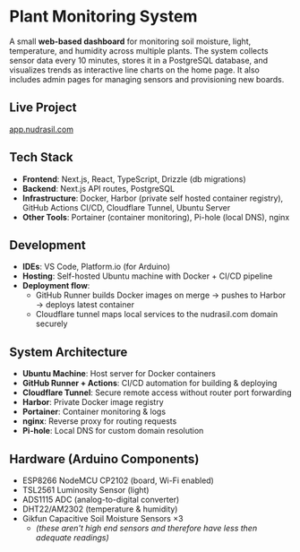 # Plant Monitoring System

A small **web-based dashboard** for monitoring soil moisture, light, temperature, and humidity across multiple plants.
The system collects sensor data every 10 minutes, stores it in a PostgreSQL database, and visualizes trends as interactive line charts on the home page.
It also includes admin pages for managing sensors and provisioning new boards.

## Live Project

[app.nudrasil.com](https://app.nudrasil.com/)

## Tech Stack

- **Frontend**: Next.js, React, TypeScript, Drizzle (db migrations)
- **Backend**: Next.js API routes, PostgreSQL
- **Infrastructure**: Docker, Harbor (private self hosted container registry), GitHub Actions CI/CD, Cloudflare Tunnel, Ubuntu Server
- **Other Tools**: Portainer (container monitoring), Pi-hole (local DNS), nginx

## Development

- **IDEs**: VS Code, Platform.io (for Arduino)
- **Hosting**: Self-hosted Ubuntu machine with Docker + CI/CD pipeline
- **Deployment flow**:
  - GitHub Runner builds Docker images on merge → pushes to Harbor → deploys latest container
  - Cloudflare tunnel maps local services to the nudrasil.com domain securely

## System Architecture

- **Ubuntu Machine**: Host server for Docker containers
- **GitHub Runner + Actions**: CI/CD automation for building & deploying
- **Cloudflare Tunnel**: Secure remote access without router port forwarding
- **Harbor**: Private Docker image registry
- **Portainer**: Container monitoring & logs
- **nginx**: Reverse proxy for routing requests
- **Pi-hole**: Local DNS for custom domain resolution

## Hardware (Arduino Components)

- ESP8266 NodeMCU CP2102 (board, Wi-Fi enabled)
- TSL2561 Luminosity Sensor (light)
- ADS1115 ADC (analog-to-digital converter)
- DHT22/AM2302 (temperature & humidity)
- Gikfun Capacitive Soil Moisture Sensors ×3
  - _(these aren't high end sensors and therefore have less then adequate readings)_
